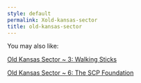 ```yaml
---
style: default
permalink: Xold-kansas-sector
title: old-kansas-sector
---
```

You may also like:

[Old Kansas Sector ~ 3: Walking Sticks](http://scp-wiki.net/old-kansas-sector-part-3)

[Old Kansas Sector ~ 6: The SCP Foundation](http://scp-wiki.net/old-kansas-sector-part-6)
